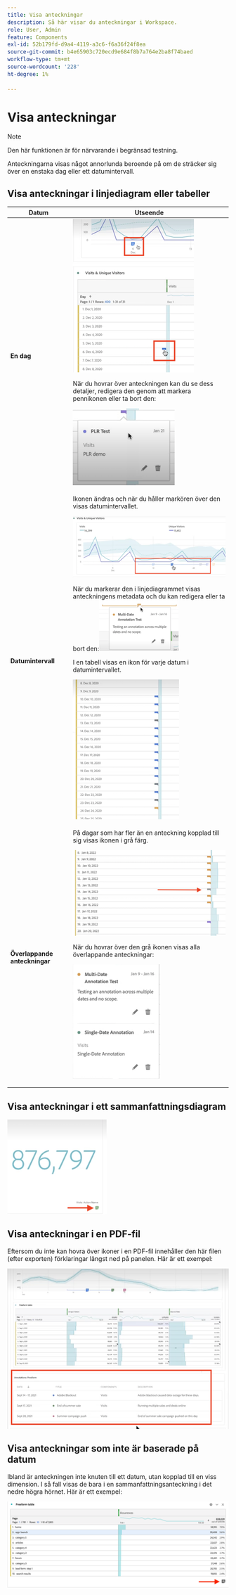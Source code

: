 ```yaml
---
title: Visa anteckningar
description: Så här visar du anteckningar i Workspace.
role: User, Admin
feature: Components
exl-id: 52b179fd-d9a4-4119-a3c6-f6a36f24f8ea
source-git-commit: b4e65903c720ecd9e684f8b7a764e2ba8f74baed
workflow-type: tm+mt
source-wordcount: '228'
ht-degree: 1%

---
```


# Visa anteckningar

>[!NOTE]
>
>Den här funktionen är för närvarande i begränsad testning.

Anteckningarna visas något annorlunda beroende på om de sträcker sig över en enstaka dag eller ett datumintervall.

## Visa anteckningar i linjediagram eller tabeller

| Datum | Utseende |
| --- | --- |
| **En dag** | ![](assets/single-day.png)<p>När du hovrar över anteckningen kan du se dess detaljer, redigera den genom att markera pennikonen eller ta bort den:<p> ![](assets/hover.png) |
| **Datumintervall** | Ikonen ändras och när du håller markören över den visas datumintervallet.<p>![](assets/multi-day.png)<p>När du markerar den i linjediagrammet visas anteckningens metadata och du kan redigera eller ta bort den:![](assets/multi-hover.png)<p>I en tabell visas en ikon för varje datum i datumintervallet.<p>![](assets/multi-day-table.png) |
| **Överlappande anteckningar** | På dagar som har fler än en anteckning kopplad till sig visas ikonen i grå färg.<p>![](assets/grey.png)<p>När du hovrar över den grå ikonen visas alla överlappande anteckningar:<p>![](assets/overlap.png) |

## Visa anteckningar i ett sammanfattningsdiagram

![](assets/ann-summary.png)

## Visa anteckningar i en PDF-fil

Eftersom du inte kan hovra över ikoner i en PDF-fil innehåller den här filen (efter exporten) förklaringar längst ned på panelen. Här är ett exempel:

![](assets/ann-pdf.png)

## Visa anteckningar som inte är baserade på datum

Ibland är anteckningen inte knuten till ett datum, utan kopplad till en viss dimension. I så fall visas de bara i en sammanfattningsanteckning i det nedre högra hörnet. Här är ett exempel:

![](assets/non-date.png)
